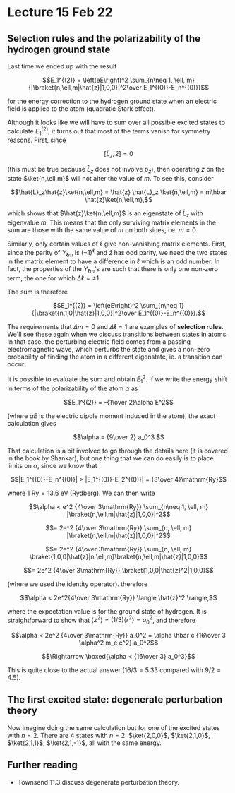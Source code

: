 # Lecture 15 Feb 22

## Selection rules and the polarizability of the hydrogen ground state

Last time we ended up with the result 

$$E_1^{(2)} = \left(eE\right)^2 \sum_{n\neq 1, \ell, m} {|\braket{n,\ell,m|\hat{z}|1,0,0}|^2\over E_1^{(0)}-E_n^{(0)}}$$

for the energy correction to the hydrogen ground state when an electric field is applied to the atom (quadratic Stark effect). 

Although it looks like we will have to sum over all possible excited states to calculate $E_1^{(2)}$, it turns out that most of the terms vanish for symmetry reasons. First, since 

$$[\hat{L}_z,\hat{z}] = 0$$

(this must be true because $\hat{L}_z$ does not involve $\hat{p}_z$), then operating $\hat{z}$ on the state $\ket{n,\ell,m}$ will not alter the value of $m$. To see this, consider

$$\hat{L}_z\hat{z}\ket{n,\ell,m} = \hat{z} \hat{L}_z \ket{n,\ell,m} = m\hbar \hat{z}\ket{n,\ell,m},$$

which shows that $\hat{z}\ket{n,\ell,m}$ is an eigenstate of $\hat{L}_z$ with eigenvalue $m$. This means that the only surviving matrix elements in the sum are those with the same value of $m$ on both sides, i.e. $m=0$.

Similarly, only certain values of $\ell$ give non-vanishing matrix elements. First, since the parity of $Y_{\ell m}$ is $(-1)^\ell$ and $\hat{z}$ has odd parity, we need the two states in the matrix element to have a difference in $\ell$ which is an odd number. In fact, the properties of the $Y_{\ell m}$'s are such that there is only one non-zero term, the one for which $\Delta \ell = \pm 1$.

The sum is therefore 

$$E_1^{(2)} = \left(eE\right)^2 \sum_{n\neq 1} {|\braket{n,1,0|\hat{z}|1,0,0}|^2\over E_1^{(0)}-E_n^{(0)}}.$$

The requirements that $\Delta m=0$ and $\Delta \ell =1$ are examples of **selection rules**. We'll see these again when we discuss transitions between states in atoms. In that case, the perturbing electric field comes from a passing electromagnetic wave, which perturbs the state and gives a non-zero probability of finding the atom in a different eigenstate, ie. a transition can occur.

It is possible to evaluate the sum and obtain $E_1^{2}$. If we write the energy shift in terms of the polarizability of the atom $\alpha$ as 


$$E_1^{(2)} = -{1\over 2}\alpha E^2$$

(where $\alpha E$ is the electric dipole moment induced in the atom),  the exact calculation gives 

$$\alpha = {9\over 2} a_0^3.$$

That calculation is a bit involved to go through the details here (it is covered in the book by Shankar), but one thing that we can do easily is to place limits on $\alpha$, since we know that 

$$|E_1^{(0)}-E_n^{(0)}| >  |E_1^{(0)}-E_2^{(0)}| = {3\over 4}\mathrm{Ry}$$

where $1\ \mathrm{Ry}=13.6\ \mathrm{eV}$ (Rydberg). We can then write

$$\alpha <  e^2 {4\over 3\mathrm{Ry}} \sum_{n\neq 1, \ell, m} |\braket{n,\ell,m|\hat{z}|1,0,0}|^2$$

$$= 2e^2 {4\over 3\mathrm{Ry}} \sum_{n, \ell, m} |\braket{n,\ell,m|\hat{z}|1,0,0}|^2$$

$$= 2e^2 {4\over 3\mathrm{Ry}} \sum_{n, \ell, m} \braket{1,0,0|\hat{z}|n,\ell,m}\braket{n,\ell,m|\hat{z}|1,0,0}$$

$$= 2e^2 {4\over 3\mathrm{Ry}} \braket{1,0,0|\hat{z}^2|1,0,0}$$

(where we used the identity operator). therefore

$$\alpha < 2e^2{4\over 3\mathrm{Ry}} \langle \hat{z}^2 \rangle,$$

where the expectation value is for the ground state of hydrogen. It is straightforward to show that $\langle z^2\rangle = (1/3)\langle r^2\rangle = a_0^2$, and therefore

$$\alpha < 2e^2 {4\over 3\mathrm{Ry}} a_0^2 = \alpha \hbar c {16\over 3 \alpha^2 m_e c^2} a_0^2$$

$$\Rightarrow \boxed{\alpha <  {16\over 3} a_0^3}$$

This is quite close to the actual answer ($16/3=5.33$ compared with $9/2=4.5$).


## The first excited state: degenerate perturbation theory

Now imagine doing the same calculation but for one of the excited states with $n=2$. There are 4 states with $n=2$: $\ket{2,0,0}$,  $\ket{2,1,0}$,  $\ket{2,1,1}$,  $\ket{2,1,-1}$, all with the same energy.




## Further reading

- Townsend 11.3 discuss degenerate perturbation theory.

